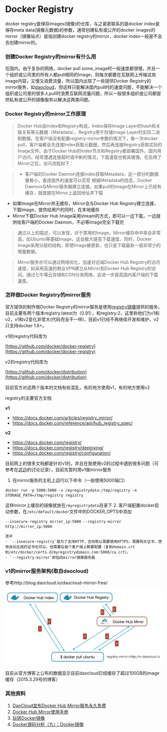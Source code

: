 # Docker Registry

docker registry是保存images(镜像)的仓库，与之紧密联系的是docker index是保存meta data(镜像元数据)的参数，通常创建私有或公开的docker images的mirror（镜像站点）是指创建docker registry的mirror，docker index一般是不会去创建mirror的。

### 创建Docker Registry的mirror有什么用

在国内，由于复杂的网络，docker pull some_image时一般速度都很慢，并且一个组织或公司里的所有人都pull相同的image，则每次都要在互联网上传输这些image内容，又慢又浪费流量，所以国内出现了一些提供Docker Registry的mirror服务，如[daocloud](http://dockone.io/)，但这样只能解决国内pull时的速度问题，不能解决一个组织或公司里的很多人pull时浪费互联网流量问题，所以一般很多组织或公司都提供私有或公开的镜像服务以解决这两类问题。

### Docker Registry的mirror工作原理
> Docker Hub由Index和Registry构成，Index保存Image Layer的hash和关联关系等元数据（Metadata），Registry用于存储Image Layer的实际二进制数据。在客户端没有配置registry-mirror参数的情况下，每一次docker pull，客户端都会先连接Index获取元数据，然后再连接Registry获取实际的Image文件。由于Docker Hub的Index节点和Regsitry都部署国外，国内用户访问，经常遭遇连接超时或中断的情况，下载速度也极其缓慢。在启用了Mirror之后，访问流程如下：

> - 客户端的Docker Daemon连接Index获取Metadata，这一部分的数据量极小，直连国外的速度可以忍受
根据Metadata的信息，Docker Daemon与Mirror服务器建立连接。如果pull的Image在Mirror上已经有缓存，就直接在Mirror上返回地址并下载
- 如果Image在Mirror并无缓存，Mirror会与Docker Hub Registry建立连接，下载Image，提供给用户的同时，在本地缓存
- Mirror下载Docker Hub Image采用stream的方式，即可以一边下载，一边提供给客户端的Docker Daemon，不必等Image完全下载完

> 通过以上的描述，可以发现，对于常用的Image，Mirror缓存命中率会非常高，如Ubuntu等基础Image，这会极大提高下载速度。同时，Docker Image采用分层的结构，即使Image被更新，也只是下载最新一层非常少的增量数据。

> Mirror服务亦可以通过网络优化，加速对远端Docker Hub Registry的访问速度，如采用高速的商业VPN建立从Mirror到Docker Hub Registry的访问。通过七牛等云存储和CDN分发网络，会进一步提高国内客户端的下载速度。

### 怎样做Docker Registry的mirror服务

官方提供的制作做Docker Registry的mirror服务是使用[registry镜像](https://registry.hub.docker.com/_/registry/)提供的服务，目前主要有两个版本registry:latest为（0.91），和registry:2，这里称他们为v1和v2，v1和v2变化非常大(代码完全不一样)，目前v1已经不再继续开发和维护，v2只支持docker 1.6+。

v1的registry代码库为

[https://github.com/docker/docker-registry](https://github.com/docker/docker-registry)

v2的registry代码库为

[https://github.com/docker/distribution](https://github.com/docker/distribution)

目前官方对这两个版本的文档有些混乱，有的地方使用v1，有的地方使用v2

registry的主要官方文档

**v1**
- https://docs.docker.com/articles/registry_mirror/
- https://docs.docker.com/reference/api/hub_registry_spec/

**v2**
- https://docs.docker.com/registry/
- https://docs.docker.com/registry/deploying/
- https://docs.docker.com/registry/configuration/

目前网上的很多文档都是针对v1的，并且在我使用v2的过程中遇到很多问题（可参考在[这边](http://dockone.io/question/359)的讨论记录），目前先暂时用v1做mirror服务
1. 在mirror服务的主机上运行以下命令（一般使用5000端口）
```
docker run -p 5000:5000 -v /myregistrydata:/tmp/registry -e STORAGE_PATH=/tmp/registry registry
```
这样mirror上缓存的镜像就放在`/myregistrydata`目录下
2. 客户端配置docker启动参数，在`/etc/default/docker`文件中的DOCKER_OPTS中添加
```
--insecure-registry mirror_ip:5000 --registry-mirror http://mirror_ip:5000
```
    其中
    - `--insecure-registry`是为了支持HTTP，否则默认需要使用HTTPS，需要购买证书，使用自动生成的证书也可以，但需要在每个客户端上都要配置（复制domain.crt到/etc/docker/certs.d/myregistrydomain.com:5000/ca.crt）。
    - `--registry-mirror`即指向mirror镜像服务器

### v1的mirror服务架构(取自daocloud)
参考http://blog.daocloud.io/daocloud-mirror-free/

![](registry_mirror_overview.jpg)

目前从官方博客上公布的数据显示目前daocloud已经缓存了超过100GB的image缓存（2015.3.29号的博客）

### 其他资料
1. [DaoCloud宣布Docker Hub Mirror服务永久免费](http://blog.daocloud.io/daocloud-mirror-free/)
2. [Docker Hub Mirror使用手册](http://dockone.io/article/160)
3. [玩转Docker镜像](http://blog.daocloud.io/how-to-master-docker-image/)
4. [Docker源码分析（九）：Docker镜像](http://blog.daocloud.io/docker-source-code-analysis-part9/)